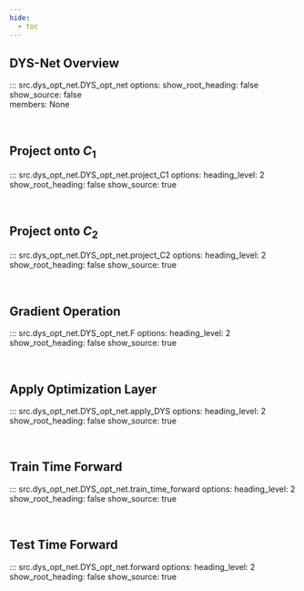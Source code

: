 ```yaml
---
hide:
  - toc
---
```


## DYS-Net Overview

::: src.dys_opt_net.DYS_opt_net
    options:
      show_root_heading: false
      show_source: false  
      members: None

<br>

## Project onto $C_1$ 
::: src.dys_opt_net.DYS_opt_net.project_C1
    options:
      heading_level: 2
      show_root_heading: false
      show_source: true            

<br>

## Project onto $C_2$
::: src.dys_opt_net.DYS_opt_net.project_C2
    options:
      heading_level: 2
      show_root_heading: false
      show_source: true            

<br>

## Gradient Operation
::: src.dys_opt_net.DYS_opt_net.F
    options:
      heading_level: 2
      show_root_heading: false
      show_source: true            

<br>

## Apply Optimization Layer    
::: src.dys_opt_net.DYS_opt_net.apply_DYS
    options:
      heading_level: 2
      show_root_heading: false
      show_source: true            

<br>

## Train Time Forward 
::: src.dys_opt_net.DYS_opt_net.train_time_forward
    options:
      heading_level: 2
      show_root_heading: false
      show_source: true            

<br>

## Test Time Forward
::: src.dys_opt_net.DYS_opt_net.forward
    options:
      heading_level: 2
      show_root_heading: false
      show_source: true            

<br>

